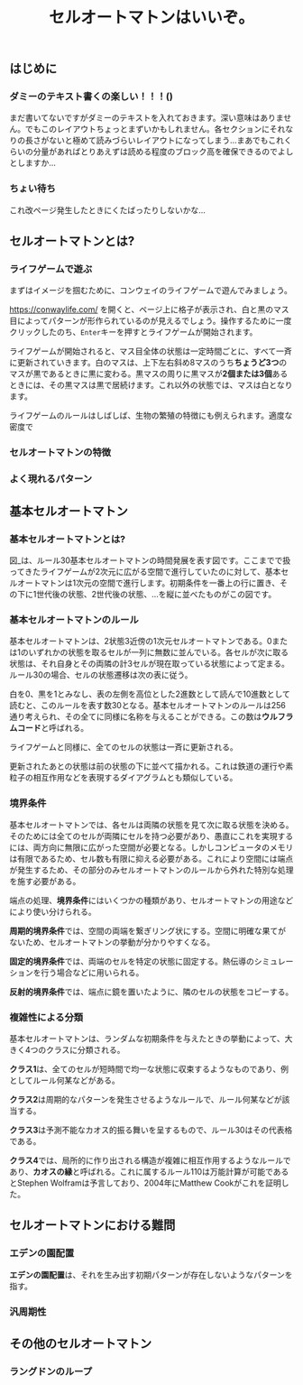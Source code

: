<header>

# セルオートマトンはいいぞ。
<div class="author"ctes091x></div>

</header>

<main class="two-column">

## はじめに
### ダミーのテキスト書くの楽しい！！！()
まだ書いてないですがダミーのテキストを入れておきます。深い意味はありません。でもこのレイアウトちょっとまずいかもしれません。各セクションにそれなりの長さがないと極めて読みづらいレイアウトになってしまう…まあでもこれくらいの分量があればとりあえずは読める程度のブロック高を確保できるのでよしとしますか…

### ちょい待ち
これ改ページ発生したときにくたばったりしないかな…

## セルオートマトンとは?
### ライフゲームで遊ぶ
まずはイメージを掴むために、コンウェイのライフゲームで遊んでみましょう。

https://conwaylife.com/ を開くと、ページ上に格子が表示され、白と黒のマス目によってパターンが形作られているのが見えるでしょう。操作するために一度クリックしたのち、`Enter`キーを押すとライフゲームが開始されます。

ライフゲームが開始されると、マス目全体の状態は一定時間ごとに、すべて一斉に更新されていきます。白のマスは、上下左右斜め8マスのうち**ちょうど3つ**のマスが黒であるときに黒に変わる。黒マスの周りに黒マスが**2個または3個**あるときには、その黒マスは黒で居続けます。これ以外の状態では、マスは白となります。

ライフゲームのルールはしばしば、生物の繁殖の特徴にも例えられます。適度な密度で

### セルオートマトンの特徴

<!-- ### 用語の導入
以降の記述を円滑にするために、いくつかの用語を導入しておこう。

セル
: セルオートマトンにおける空間の最小単位。1マス。

状態
: セルの「色」。以降では、数字や各状態の特性に応じた名称で呼ぶ。

近傍
: 状態遷移の際に、各セルが状態を見る「周りのセル」。

パターン
: 

初期条件
: セルオートマトンを開始するときに与えるパターン。

世代
: セルオートマトンにおける時間の最小単位。 -->

### よく現れるパターン

## 基本セルオートマトン

### 基本セルオートマトンとは?
<!-- ![ルール30基本セルオートマトンの時間発展](https://upload.wikimedia.org/wikipedia/commons/a/aa/Rule30-256-rows.png) -->

図_は、ルール30基本セルオートマトンの時間発展を表す図です。ここまでで扱ってきたライフゲームが2次元に広がる空間で進行していたのに対して、基本セルオートマトンは1次元の空間で進行します。初期条件を一番上の行に置き、その下に1世代後の状態、2世代後の状態、…を縦に並べたものがこの図です。

### 基本セルオートマトンのルール
基本セルオートマトンは、2状態3近傍の1次元セルオートマトンである。0または1のいずれかの状態を取るセルが一列に無数に並んでいる。各セルが次に取る状態は、それ自身とその両隣の計3セルが現在取っている状態によって定まる。ルール30の場合、セルの状態遷移は次の表に従う。

<!-- 表を入れる -->

白を0、黒を1とみなし、表の左側を高位とした2進数として読んで10進数として読むと、このルールを表す数30となる。基本セルオートマトンのルールは256通り考えられ、その全てに同様に名称を与えることができる。この数は**ウルフラムコード**と呼ばれる。

ライフゲームと同様に、全てのセルの状態は一斉に更新される。

更新されたあとの状態は前の状態の下に並べて描かれる。これは鉄道の運行や素粒子の相互作用などを表現するダイアグラムとも類似している。

### 境界条件
基本セルオートマトンでは、各セルは両隣の状態を見て次に取る状態を決める。そのためには全てのセルが両隣にセルを持つ必要があり、愚直にこれを実現するには、両方向に無限に広がった空間が必要となる。しかしコンピュータのメモリは有限であるため、セル数も有限に抑える必要がある。これにより空間には端点が発生するため、その部分のみセルオートマトンのルールから外れた特別な処理を施す必要がある。

端点の処理、**境界条件**にはいくつかの種類があり、セルオートマトンの用途などにより使い分けられる。

**周期的境界条件**では、空間の両端を繋ぎリング状にする。空間に明確な果てがないため、セルオートマトンの挙動が分かりやすくなる。

**固定的境界条件**では、両端のセルを特定の状態に固定する。熱伝導のシミュレーションを行う場合などに用いられる。

**反射的境界条件**では、端点に鏡を置いたように、隣のセルの状態をコピーする。

### 複雑性による分類
基本セルオートマトンは、ランダムな初期条件を与えたときの挙動によって、大きく4つのクラスに分類される。

**クラス1**は、全てのセルが短時間で均一な状態に収束するようなものであり、例としてルール何某などがある。

<!-- 図を挿入 -->

**クラス2**は周期的なパターンを発生させるようなルールで、ルール何某などが該当する。

<!-- 図を挿入 -->

**クラス3**は予測不能なカオス的振る舞いを呈するもので、ルール30はその代表格である。

<!-- 図を挿入 -->

**クラス4**では、局所的に作り出される構造が複雑に相互作用するようなルールであり、**カオスの縁**と呼ばれる。これに属するルール110は万能計算が可能であるとStephen Wolframは予言しており、2004年にMatthew Cookがこれを証明した。

<!-- 図を挿入 -->

## セルオートマトンにおける難問
### エデンの園配置
**エデンの園配置**は、それを生み出す初期パターンが存在しないようなパターンを指す。

### 汎周期性


## その他のセルオートマトン
### ラングドンのループ

</main>
